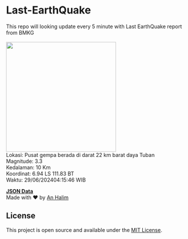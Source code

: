 # Last-EarthQuake
This repo will looking update every 5 minute with Last EarthQuake report from BMKG
<br>
<br>
<img src="https://static.bmkg.go.id/20240629041546.mmi.jpg" width="300"/>
<br>
Lokasi: Pusat gempa berada di darat 22 km barat daya Tuban <br>
Magnitude: 3.3 <br>
Kedalaman: 10 Km <br>
Koordinat: 6.94 LS 111.83 BT <br>
Waktu: 29/06/202404:15:46 WIB <br>

<a href="./data/data.json">**JSON Data**</a>
<br>
Made with ❤️ by <a href="https://github.com/an-halim">An Halim</a>
## License

This project is open source and available under the [MIT License](LICENSE).
